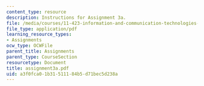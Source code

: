 ```yaml
---
content_type: resource
description: Instructions for Assignment 3a.
file: /media/courses/11-423-information-and-communication-technologies-in-community-development-spring-2004/a3f0fca01b31511184b5d71bec5d238a_assignment3a.pdf
file_type: application/pdf
learning_resource_types:
- Assignments
ocw_type: OCWFile
parent_title: Assignments
parent_type: CourseSection
resourcetype: Document
title: assignment3a.pdf
uid: a3f0fca0-1b31-5111-84b5-d71bec5d238a
---
```

